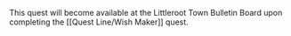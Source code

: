 This quest will become available at the Littleroot Town Bulletin Board upon completing the [[Quest Line/Wish Maker]] quest.